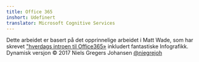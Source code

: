 ```yaml
---
title: Office 365
inshort: Udefinert
translator: Microsoft Cognitive Services
---
```



Dette arbeidet er basert på det opprinnelige arbeidet i Matt Wade, som har skrevet ["hverdags introen til Office365»](http://icansharepoint.com/an-everyday-intro-to-office-365/) inkludert fantastiske Infografikk. Dynamisk versjon © 2017 Niels Gregers Johansen [@niegrejoh](https://twitter.com/niegrejoh)


